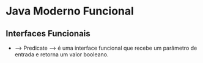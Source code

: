 # Java Moderno Funcional

## Interfaces Funcionais

- --> Predicate --> é uma interface funcional que recebe um parâmetro de entrada e retorna um valor booleano.

